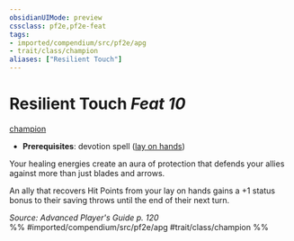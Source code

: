 ```yaml
---
obsidianUIMode: preview
cssclass: pf2e,pf2e-feat
tags:
- imported/compendium/src/pf2e/apg
- trait/class/champion
aliases: ["Resilient Touch"]
---
```

# Resilient Touch  *Feat 10*  
[champion](rules/traits/champion.md)  

- **Prerequisites**: devotion spell ([lay on hands](../spells/lay-on-hands.md))

Your healing energies create an aura of protection that defends your allies against more than just blades and arrows.

An ally that recovers Hit Points from your lay on hands gains a +1 status bonus to their saving throws until the end of their next turn.

*Source: Advanced Player's Guide p. 120*  
%% #imported/compendium/src/pf2e/apg #trait/class/champion %%